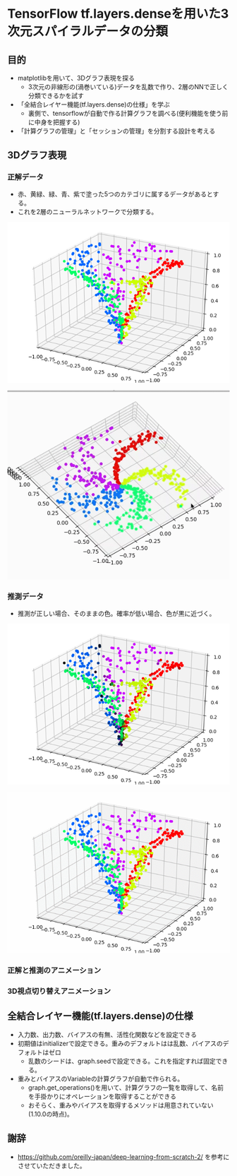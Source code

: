 # TensorFlow tf.layers.denseを用いた3次元スパイラルデータの分類

## 目的
* matplotlibを用いて、3Dグラフ表現を探る
  * 3次元の非線形の(渦巻いている)データを乱数で作り、2層のNNで正しく分類できるかを試す  
* 「全結合レイヤー機能(tf.layers.dense)の仕様」を学ぶ
  * 裏側で、tensorflowが自動で作る計算グラフを調べる(便利機能を使う前に中身を把握する)
* 「計算グラフの管理」と「セッションの管理」を分割する設計を考える

## 3Dグラフ表現

### 正解データ
* 赤、黄緑、緑、青、紫で塗った5つのカテゴリに属するデータがあるとする。
* これを2層のニューラルネットワークで分類する。

![img](https://raw.githubusercontent.com/shikitari/tensorflow_dense_example/master/results/correct.png)

![img](https://raw.githubusercontent.com/shikitari/tensorflow_dense_example/master/results/vision.gif)

### 推測データ

* 推測が正しい場合、そのままの色。確率が低い場合、色が黒に近づく。

![img](https://raw.githubusercontent.com/shikitari/tensorflow_dense_example/master/results/predict.png)

![img](https://raw.githubusercontent.com/shikitari/tensorflow_dense_example/master/results/animation.gif)

### 正解と推測のアニメーション


### 3D視点切り替えアニメーション

## 全結合レイヤー機能(tf.layers.dense)の仕様
* 入力数、出力数、バイアスの有無、活性化関数などを設定できる
* 初期値はinitializerで設定できる。重みのデフォルトはは乱数、バイアスのデフォルトはゼロ
  * 乱数のシードは、graph.seedで設定できる。これを指定すれば固定できる。
* 重みとバイアスのVariableの計算グラフが自動で作られる。
  * graph.get_operations()を用いて、計算グラフの一覧を取得して、名前を手掛かりにオペレーションを取得することができる
  * おそらく、重みやバイアスを取得するメソッドは用意されていない(1.10.0の時点)。

## 謝辞
* https://github.com/oreilly-japan/deep-learning-from-scratch-2/ を参考にさせていただきました。
